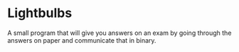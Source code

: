 # Lightbulbs
A small program that will give you answers on an exam by going through the answers on paper and communicate that in binary.
